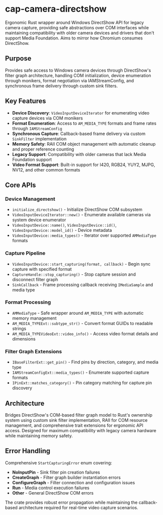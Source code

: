 # cap-camera-directshow

Ergonomic Rust wrapper around Windows DirectShow API for legacy camera capture,
providing safe abstractions over COM interfaces while maintaining compatibility
with older camera devices and drivers that don't support Media Foundation.
Aims to mirror how Chromium consumes DirectShow.

## Purpose

Provides safe access to Windows camera devices through DirectShow's filter graph architecture,
handling COM initialization, device enumeration through monikers, format negotiation via
IAMStreamConfig,
and synchronous frame delivery through custom sink filters.

## Key Features

- **Device Discovery**: `VideoInputDeviceIterator` for enumerating video capture devices via COM monikers
- **Format Enumeration**: Access to `AM_MEDIA_TYPE` formats and frame rates through `IAMStreamConfig`
- **Synchronous Capture**: Callback-based frame delivery via custom `SinkFilter` implementation
- **Memory Safety**: RAII COM object management with automatic cleanup and proper reference counting
- **Legacy Support**: Compatibility with older cameras that lack Media Foundation support
- **Video Format Support**: Built-in support for I420, RGB24, YUY2, MJPG, NV12, and other common formats

## Core APIs

### Device Management

- `initialize_directshow()` - Initialize DirectShow COM subsystem
- `VideoInputDeviceIterator::new()` - Enumerate available cameras via system device enumerator
- `VideoInputDevice::name()`, `VideoInputDevice::id()`, `VideoInputDevice::model_id()` - Device metadata
- `VideoInputDevice::media_types()` - Iterator over supported `AMMediaType` formats

### Capture Pipeline

- `VideoInputDevice::start_capturing(format, callback)` - Begin sync capture with specified format
- `CaptureHandle::stop_capturing()` - Stop capture session and disconnect filter graph
- `SinkCallback` - Frame processing callback receiving `IMediaSample` and media type

### Format Processing

- `AMMediaType` - Safe wrapper around `AM_MEDIA_TYPE` with automatic memory management
- `AM_MEDIA_TYPEExt::subtype_str()` - Convert format GUIDs to readable strings
- `AM_MEDIA_TYPEVideoExt::video_info()` - Access video format details and dimensions

### Filter Graph Extensions

- `IBaseFilterExt::get_pin()` - Find pins by direction, category, and media type
- `IAMStreamConfigExt::media_types()` - Enumerate supported capture formats
- `IPinExt::matches_category()` - Pin category matching for capture pin discovery

## Architecture

Bridges DirectShow's COM-based filter graph model to Rust's ownership system using
custom sink filter implementation, RAII for COM resource management, and comprehensive
trait extensions for ergonomic API access. Designed for maximum compatibility with
legacy camera hardware while maintaining memory safety.

## Error Handling

Comprehensive `StartCapturingError` enum covering:

- **NoInputPin** - Sink filter pin creation failures
- **CreateGraph** - Filter graph builder instantiation errors
- **ConfigureGraph** - Filter connection and configuration issues
- **Run** - Media control execution failures
- **Other** - General DirectShow COM errors

The crate provides robust error propagation while maintaining the callback-based
architecture required for real-time video capture scenarios.
